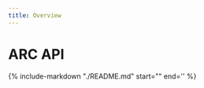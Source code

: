 ```yaml
---
title: Overview
---
```


# ARC API

{%
   include-markdown "./README.md"
   start="<!-- docs-index-start -->"
   end='<!-- docs-index-end -->'
%}
